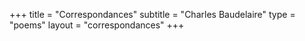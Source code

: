 +++
title = "Correspondances"
subtitle = "Charles Baudelaire"
type = "poems"
layout = "correspondances"
+++
